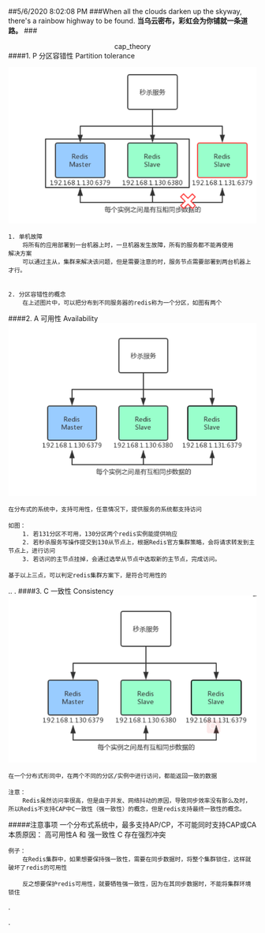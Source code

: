 ##5/6/2020 8:02:08 PM 
###When all the clouds darken up the skyway, there's a rainbow highway to be found.
**当乌云密布，彩虹会为你铺就一条道路。**
###<center>cap_theory</center>
####1. P 分区容错性 Partition tolerance

![](./img/cap_theory.png)

	1. 单机故障
		将所有的应用部署到一台机器上时，一旦机器发生故障，所有的服务都不能再使用
	解决方案
		可以通过主从，集群来解决该问题，但是需要注意的时，服务节点需要部署到两台机器上才行。
		

	2. 分区容错性的概念
		在上述图片中，可以把分布到不同服务器的redis称为一个分区，如图有两个
	
####2. A 可用性 Availability
![](./img/cap_theory2.png)

	在分布式的系统中，支持可用性，任意情况下，提供服务的系统都支持访问
	
	如图：
		1. 若131分区不可用，130分区两个redis实例能提供响应
		2. 若秒杀服务写操作提交到130从节点上，根据Redis官方集群策略，会将请求转发到主节点上，进行访问
		3. 若访问的主节点挂掉，会通过选举从节点中选取新的主节点，完成访问。

	基于以上三点，可以判定redis集群方案下，是符合可用性的
..
.
####3. C 一致性	Consistency
![](./img/cap_theory3.png)


	在一个分布式形同中，在两个不同的分区/实例中进行访问，都能返回一致的数据
	
	注意：
		Redis虽然访问率很高，但是由于并发、网络抖动的原因，导致同步效率没有那么及时，所以Redis不支持CAP中C一致性（强一致性）的概念，但是redis支持最终一致性的概念。


#####注意事项
	一个分布式系统中，最多支持AP/CP，不可能同时支持CAP或CA
	本质原因：
		高可用性A 和 强一致性 C 存在强烈冲突
	
	例子：
		在Redis集群中，如果想要保持强一致性，需要在同步数据时，将整个集群锁住，这样就破坏了redis的可用性

		反之想要保护redis可用性，就要牺牲强一致性，因为在其同步数据时，不能将集群环境锁住
		









.


.
		